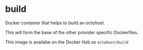 # build
Docker container that helps to build an octohost.

This will form the base of the other provider specific Dockerfiles.

This image is availabe on the Docker Hub as `octohost/build`
